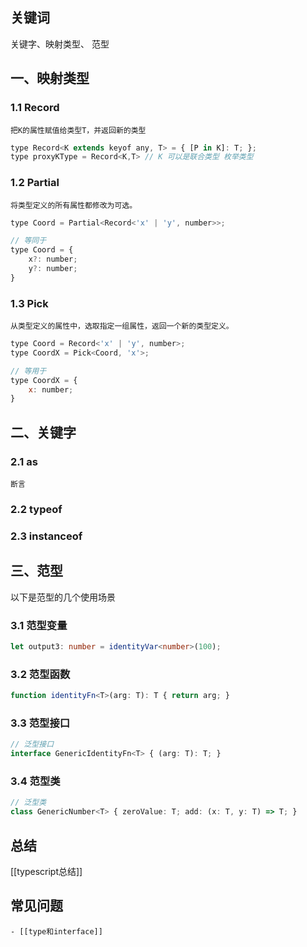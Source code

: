 ## 关键词


关键字、映射类型、 范型


## 一、映射类型


 ### 1.1 Record

	把K的属性赋值给类型T，并返回新的类型

```js
type Record<K extends keyof any, T> = { [P in K]: T; };
type proxyKType = Record<K,T> // K 可以是联合类型 枚举类型 
```

### 1.2 Partial

	将类型定义的所有属性都修改为可选。

```js
type Coord = Partial<Record<'x' | 'y', number>>;

// 等同于
type Coord = {
	x?: number;
	y?: number;
}
```

### 1.3 Pick

	从类型定义的属性中，选取指定一组属性，返回一个新的类型定义。

```js
type Coord = Record<'x' | 'y', number>;
type CoordX = Pick<Coord, 'x'>;

// 等用于
type CoordX = {
	x: number;
}
```


## 二、关键字


### 2.1 as

	断言

### 2.2 typeof

### 2.3 instanceof



## 三、范型


以下是范型的几个使用场景

### 3.1 范型变量

```ts
let output3: number = identityVar<number>(100);
```

### 3.2 范型函数

```ts
function identityFn<T>(arg: T): T { return arg; }
```

### 3.3 范型接口

```ts
// 泛型接口 
interface GenericIdentityFn<T> { (arg: T): T; }
```

### 3.4 范型类

```ts
// 泛型类 
class GenericNumber<T> { zeroValue: T; add: (x: T, y: T) => T; }
```

## 总结

[[typescript总结]]


## 常见问题


	- [[type和interface]]